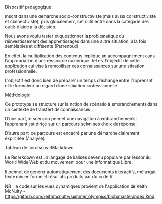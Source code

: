 Dispositif pédagogique

Inscrit dans une démarche socio-constructiviste (mais aussi constructiviste et connectiviste), plus globalement, cet outil entre dans la catégorie des outils d’aide à la décision.

Nous avons voulu tester et questionner la problématique du réinvestissement des apprentissages dans une autre situation, à la fois semblables et différente (Perrenoud)

En effet, la multiplication des contenus implique un accompagnement dans l’appropriation d’une ressource numérique: tel est l’objectif de cette application qui vise à remobiliser des connaissances sur une situation professionnelle.

L’objectif est donc bien de préparer un temps d’échange entre l’apprenant et le formateur au regard d’une situation professionnelle.

Méthdologie

Ce prototype se structure sur la notion de scénario à embranchements dans un contexte de transfert de connaissances :

D’une part, le scénario permet une navigation à embranchements: l’apprenant est dirigé sur un parcours selon ses choix de réponse.

D’autre part, ce parcours est encadré par une démarche clairement explicitée (Analyse).

Tableau de bord sous RMarkdown

Le Rmarkdown est un langage de balises devenu populaire par l’essor du World Wide Web et du mouvement pour une informatique Libre.

Il permet de générer automatiquement des documents interactifs, mélangat texte mis en forme et résultats produits par du code R.

NB : le code sur les vues dynamiques provient de l'application de Keith McNulty - https://github.com/keithmcnulty/summer_olympics/blob/master/index.Rmd

